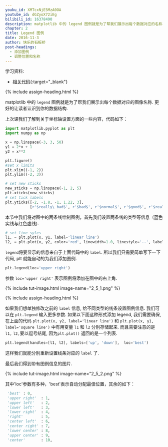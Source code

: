 ```yaml
---
youku_id: XMTcxNjE5MzA0OA
youtube_id: dGZyoX72iEg
bilibili_id: 16378490
description: matplotlib 中的 legend 图例就是为了帮我们展示出每个数据对应的名称. 更好的让读者认识到你的数据结构.
chapter: 2
title: Legend 图例
date: 2016-11-3
author: 快乐的石板桥
post-headings:
  - 添加图例
  - 调整位置和名称
---
```


学习资料:
  * [相关代码](https://github.com/MorvanZhou/tutorials/blob/master/matplotlibTUT/plt7_legend.py){:target="_blank"}

{% include assign-heading.html %}

matplotlib 中的 `legend` 图例就是为了帮我们展示出每个数据对应的图像名称. 更好的让读者认识到你的数据结构.

上次课我们了解到关于坐标轴设置方面的一些内容，代码如下：

```python
import matplotlib.pyplot as plt
import numpy as np

x = np.linspace(-3, 3, 50)
y1 = 2*x + 1
y2 = x**2

plt.figure()
#set x limits
plt.xlim((-1, 2))
plt.ylim((-2, 3))

# set new sticks
new_sticks = np.linspace(-1, 2, 5)
plt.xticks(new_sticks)
# set tick labels
plt.yticks([-2, -1.8, -1, 1.22, 3],
           [r'$really\ bad$', r'$bad$', r'$normal$', r'$good$', r'$really\ good$'])
```

本节中我们将对图中的两条线绘制图例，首先我们设置两条线的类型等信息（蓝色实线与红色虚线).

```python
# set line syles
l1, = plt.plot(x, y1, label='linear line')
l2, = plt.plot(x, y2, color='red', linewidth=1.0, linestyle='--', label='square line')
```

`legend`将要显示的信息来自于上面代码中的 `label`. 所以我们只需要简单写下一下代码, plt 就能自动的为我们添加图例.

```python
plt.legend(loc='upper right')
```

参数 `loc='upper right'` 表示图例将添加在图中的右上角. 

{% include tut-image.html image-name="2_5_1.png" %}

{% include assign-heading.html %}

如果我们想单独修改之前的 `label` 信息, 给不同类型的线条设置图例信息. 我们可以在 `plt.legend` 输入更多参数.
如果以下面这种形式添加 legend, 我们需要确保, 在上面的代码 `plt.plot(x, y2, label='linear line')` 和 
`plt.plot(x, y1, label='square line')`
中有用变量 `l1` 和 `l2` 分别存储起来. 而且需要注意的是 `l1,` `l2,`要以逗号结尾, 因为`plt.plot()` 返回的是一个列表.

```python
plt.legend(handles=[l1, l2], labels=['up', 'down'],  loc='best')
```

这样我们就能分别重新设置线条对应的 `label` 了.

最后我们得到带有图例信息的图片.

{% include tut-image.html image-name="2_5_2.png" %}

其中'loc'参数有多种，'best'表示自动分配最佳位置，其余的如下：

```python
 'best' : 0,          
 'upper right'  : 1,
 'upper left'   : 2,
 'lower left'   : 3,
 'lower right'  : 4,
 'right'        : 5,
 'center left'  : 6,
 'center right' : 7,
 'lower center' : 8,
 'upper center' : 9,
 'center'       : 10,
```